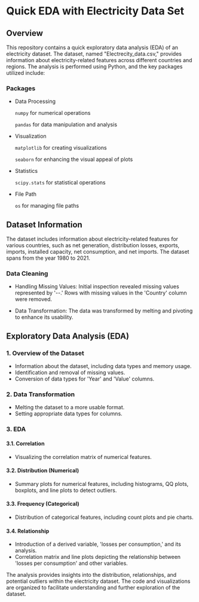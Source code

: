 Quick EDA with Electricity Data Set
===================================
Overview
--------

This repository contains a quick exploratory data analysis (EDA) of an electricity dataset. The dataset, named "Electrecity_data.csv," provides information about electricity-related features across different countries and regions. The analysis is performed using Python, and the key packages utilized include:

### Packages

-   Data Processing

    `numpy` for numerical operations

    `pandas` for data manipulation and analysis
-   Visualization

    `matplotlib` for creating visualizations

    `seaborn` for enhancing the visual appeal of plots
-   Statistics

    `scipy.stats` for statistical operations
-   File Path

    `os` for managing file paths

Dataset Information
-------------------

The dataset includes information about electricity-related features for various countries, such as net generation, distribution losses, exports, imports, installed capacity, net consumption, and net imports. The dataset spans from the year 1980 to 2021.

### Data Cleaning

-   Handling Missing Values: Initial inspection revealed missing values represented by '--.' Rows with missing values in the 'Country' column were removed.

-   Data Transformation: The data was transformed by melting and pivoting to enhance its usability.

Exploratory Data Analysis (EDA)
-------------------------------

### 1\. Overview of the Dataset

-   Information about the dataset, including data types and memory usage.
-   Identification and removal of missing values.
-   Conversion of data types for 'Year' and 'Value' columns.

### 2\. Data Transformation

-   Melting the dataset to a more usable format.
-   Setting appropriate data types for columns.

### 3\. EDA

#### 3.1. Correlation

-   Visualizing the correlation matrix of numerical features.

#### 3.2. Distribution (Numerical)

-   Summary plots for numerical features, including histograms, QQ plots, boxplots, and line plots to detect outliers.

#### 3.3. Frequency (Categorical)

-   Distribution of categorical features, including count plots and pie charts.

#### 3.4. Relationship

-   Introduction of a derived variable, 'losses per consumption,' and its analysis.
-   Correlation matrix and line plots depicting the relationship between 'losses per consumption' and other variables.

The analysis provides insights into the distribution, relationships, and potential outliers within the electricity dataset. The code and visualizations are organized to facilitate understanding and further exploration of the dataset.
